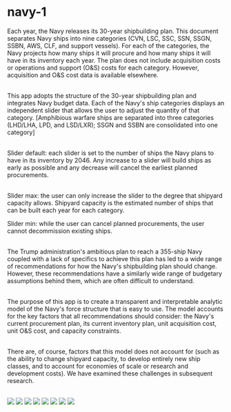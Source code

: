 # navy-1
Each year, the Navy releases its 30-year shipbuilding plan. This document separates Navy ships into nine categories (CVN, LSC, SSC, SSN, SSGN, SSBN, AWS, CLF, and support vessels). For each of the categories, the Navy projects how many ships it will procure and how many ships it will have in its inventory each year. The plan does not include acquisition costs or operations and support (O&S) costs for each category. However, acquisition and O&S cost data is available elsewhere. <br/><br/>

This app adopts the structure of the 30-year shipbuilding plan and integrates Navy budget data. Each of the Navy's ship categories displays an independent slider that allows the user to adjust the quantity of that category. [Amphibious warfare ships are separated into three categories (LHD/LHA, LPD, and LSD/LXR); SSGN and SSBN are consolidated into one category] <br/><br/>

Slider default: each slider is set to the number of ships the Navy plans to have in its inventory by 2046. Any increase to a slider will build ships as early as possible and any decrease will cancel the earliest planned procurements. <br/><br/>

Slider max: the user can only increase the slider to the degree that shipyard capacity allows. Shipyard capacity is the estimated number of ships that can be built each year for each category.

Slider min: while the user can cancel planned procurements, the user cannot decommission existing ships. <br/><br/>

The Trump administration's ambitious plan to reach a 355-ship Navy coupled with a lack of specifics to achieve this plan has led to a wide range of recommendations for how the Navy's shipbuilding plan should change. However, these recommendations have a similarly wide range of budgetary assumptions behind them, which are often difficult to understand. <br/><br/>

The purpose of this app is to create a transparent and interpretable analytic model of the Navy's force structure that is easy to use. The model accounts for the key factors that all recommendations should consider: the Navy's current procurement plan, its current inventory plan, unit acquisition cost, unit O&S cost, and capacity constraints. <br/><br/>

There are, of course, factors that this model does not account for (such as the ability to change shipyard capacity, to develop entirely new ship classes, and to account for economies of scale or research and development costs). We have examined these challenges in subsequent research.<br/><br/> 

![](screenshots/navygraphic.png "")
![](screenshots/fundingchange.png "")
![](screenshots/inventoryline.png "")
![](screenshots/fundingtotal.png "")
![](screenshots/inventoryarea.png "")
![](screenshots/sliders.png "")
![](screenshots/lha.png "")
![](screenshots/ssn.png "")
